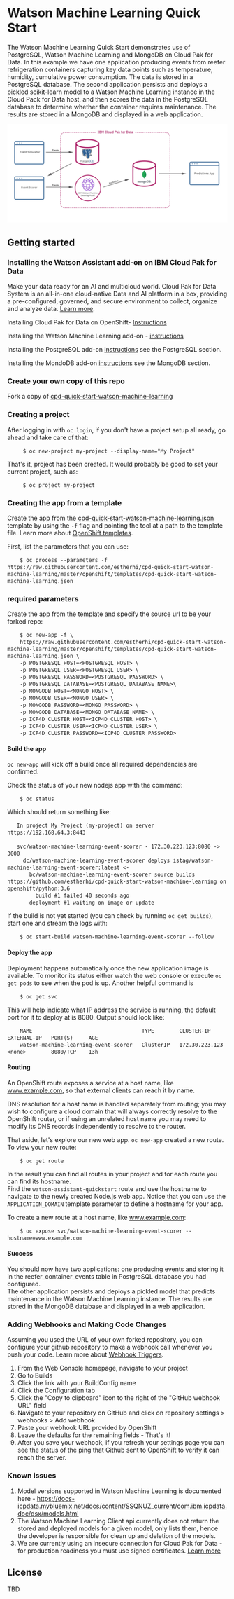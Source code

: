 # Watson Machine Learning Quick Start

The Watson Machine Learning Quick Start demonstrates use of PostgreSQL, Watson Machine Learning and MongoDB on Cloud Pak for Data. 
In this example we have one application producing events from reefer refrigeration containers capturing key data points such as temperature, humidity, cumulative power consumption. The data is stored in a PostgreSQL database.
The second application persists and deploys a pickled scikit-learn model to a Watson Machine Learning instance in the Cloud Pack for Data host, and then scores the data in the PostgreSQL database to determine whether the container requires maintenance. 
The results are stored in a MongoDB and displayed in a web application.

![Diagram](readme_images/arch_diagram.jpg)
                     
## Getting started

### Installing the Watson Assistant add-on on IBM Cloud Pak for Data 

Make your data ready for an AI and multicloud world. Cloud Pak for Data System is an all-in-one cloud-native Data and AI platform in a box, providing a pre-configured, governed, and secure environment to collect, organize and analyze data. [Learn more](https://docs-icpdata.mybluemix.net/docs/content/SSQNUZ_current/com.ibm.icpdata.doc/zen/overview/overview.html).

Installing Cloud Pak for Data on OpenShift- [Instructions](https://docs-icpdata.mybluemix.net/docs/content/SSQNUZ_current/com.ibm.icpdata.doc/zen/install/ovu.html)

Installing the Watson Machine Learning add-on - [instructions](https://docs-icpdata.mybluemix.net/docs/content/SSQNUZ_current/com.ibm.icpdata.doc/dsx/wmlservices.html)

Installing the PostgreSQL add-on [instructions](https://docs-icpdata.mybluemix.net/docs/content/SSQNUZ_current/com.ibm.icpdata.doc/zen/admin/create-db.html) see the PostgreSQL section.

Installing the MondoDB add-on [instructions](https://docs-icpdata.mybluemix.net/docs/content/SSQNUZ_current/com.ibm.icpdata.doc/zen/admin/create-db.html) see the MongoDB section.

### Create your own copy of this repo
Fork a copy of [cpd-quick-start-watson-machine-learning](https://github.com/estherhi/cpd-quick-start-watson-machine-learning)


### Creating a project

After logging in with `oc login`, if you don't have a project setup all ready, go ahead and take care of that:
 
         $ oc new-project my-project --display-name="My Project"
 
 That's it, project has been created. It would probably be good to set your current project, such as:
 
         $ oc project my-project

### Creating the app from a template

Create the app from the [cpd-quick-start-watson-machine-learning.json](cpd-quick-start-watson-machine-learning.json) template by using the `-f` flag and pointing the tool at a path to the template file. Learn more about [OpenShift templates](https://docs.openshift.com/enterprise/3.0/dev_guide/templates.html#dev-guide-templates).

First, list the parameters that you can use:

        $ oc process --parameters -f https://raw.githubusercontent.com/estherhi/cpd-quick-start-watson-machine-learning/master/openshift/templates/cpd-quick-start-watson-machine-learning.json

### required parameters

Create the app from the template and specify the source url to be your forked repo:

        $ oc new-app -f \
        https://raw.githubusercontent.com/estherhi/cpd-quick-start-watson-machine-learning/master/openshift/templates/cpd-quick-start-watson-machine-learning.json \
        -p POSTGRESQL_HOST=<POSTGRESQL_HOST> \
        -p POSTGRESQL_USER=<POSTGRESQL_USER> \
        -p POSTGRESQL_PASSWORD=<POSTGRESQL_PASSWORD> \
        -p POSTGRESQL_DATABASE=<POSTGRESQL_DATABASE_NAME>\
        -p MONGODB_HOST=<MONGO_HOST> \
        -p MONGODB_USER=<MONGO_USER> \
        -p MONGODB_PASSWORD=<MONGO_PASSWORD> \
        -p MONGODB_DATABASE=<MONGO_DATABASE_NAME> \
        -p ICP4D_CLUSTER_HOST=<ICP4D_CLUSTER_HOST> \
        -p ICP4D_CLUSTER_USER=<ICP4D_CLUSTER_USER> \
        -p ICP4D_CLUSTER_PASSWORD=<ICP4D_CLUSTER_PASSWORD> 

#### Build the app

`oc new-app` will kick off a build once all required dependencies are confirmed.

Check the status of your new nodejs app with the command:

        $ oc status
        
        
Which should return something like:

       In project My Project (my-project) on server https://192.168.64.3:8443
     
       svc/watson-machine-learning-event-scorer - 172.30.223.123:8080 -> 3000
         dc/watson-machine-learning-event-scorer deploys istag/watson-machine-learning-event-scorer:latest <-
           bc/watson-machine-learning-event-scorer source builds https://github.com/estherhi/cpd-quick-start-watson-machine-learning on openshift/python:3.6 
             build #1 failed 40 seconds ago
           deployment #1 waiting on image or update      
        
        
If the build is not yet started (you can check by running `oc get builds`), start one and stream the logs with:

        $ oc start-build watson-machine-learning-event-scorer --follow
        
#### Deploy the app

Deployment happens automatically once the new application image is available.  To monitor its status either watch the web console or execute `oc get pods` to see when the pod is up.  Another helpful command is

        $ oc get svc
        
This will help indicate what IP address the service is running, the default port for it to deploy at is 8080. Output should look like:

        NAME                                   TYPE        CLUSTER-IP       EXTERNAL-IP   PORT(S)     AGE
        watson-machine-learning-event-scorer   ClusterIP   172.30.223.123   <none>        8080/TCP    13h
        
#### Routing

An OpenShift route exposes a service at a host name, like www.example.com, so that external clients can reach it by name.

DNS resolution for a host name is handled separately from routing; you may wish to configure a cloud domain that will always correctly resolve to the OpenShift router, or if using an unrelated host name you may need to modify its DNS records independently to resolve to the router.

That aside, let's explore our new web app. `oc new-app` created a new route. To view your new route:

        $ oc get route

In the result you can find all routes in your project and for each route you can find its hostname.  
Find the `watson-assistant-quickstart` route and use the hostname to navigate to the newly created Node.js web app.
Notice that you can use the `APPLICATION_DOMAIN` template parameter to define a hostname for your app.

To create a new route at a host name, like www.example.com:

        $ oc expose svc/watson-machine-learning-event-scorer --hostname=www.example.com


#### Success

You should now have two applications: one producing events and storing it in the reefer_container_events table in PostgreSQL database you had configured.  
The other application persists and deploys a pickled model that predicts maintenance in the Watson Machine Learning instance. 
The results are stored in the MongoDB database and displayed in a web application.

### Adding Webhooks and Making Code Changes
Assuming you used the URL of your own forked repository, you can configure your github repository to make a webhook call whenever you push your code. Learn more about [Webhook Triggers](https://docs.openshift.com/container-platform/3.5/dev_guide/builds/triggering_builds.html#webhook-triggers).

1. From the Web Console homepage, navigate to your project
2. Go to Builds
3. Click the link with your BuildConfig name
4. Click the Configuration tab
5. Click the "Copy to clipboard" icon to the right of the "GitHub webhook URL" field
6. Navigate to your repository on GitHub and click on repository settings > webhooks > Add webhook
7. Paste your webhook URL provided by OpenShift
8. Leave the defaults for the remaining fields - That's it!
9. After you save your webhook, if you refresh your settings page you can see the status of the ping that Github sent to OpenShift to verify it can reach the server.

### Known issues
1. Model versions supported in Watson Machine Learning is documented here - https://docs-icpdata.mybluemix.net/docs/content/SSQNUZ_current/com.ibm.icpdata.doc/dsx/models.html
2. The Watson Machine Learning Client api currently does not return the stored and deployed models for a given model, only lists them, hence the developer is responsible for clean up and deletion of the models.
3. We are currently using an insecure connection for Cloud Pak for Data - for production readiness you must use signed certificates.
[Learn more](https://www.ibm.com/support/knowledgecenter/SSQNUZ_current/com.ibm.icpdata.doc/zen/install/https-config.html)

## License
TBD
